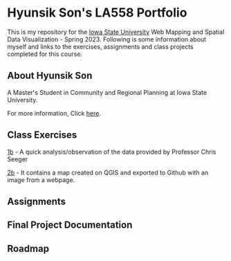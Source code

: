 # Hyunsik Son's LA558 Portfolio
This is my repository for the [Iowa State University](https://www.iastate.edu/) Web Mapping and Spatial Data Visualization - Spring 2023. Following is some information about myself and links to the exercises, assignments and class projects completed for this course.

## About Hyunsik Son

A Master's Student in Community and Regional Planning at Iowa State University. 

For more information, Click [here](AboutHyunsikSon/AboutHyunsikSon.md).

## Class Exercises
[1b](exercises/1b_excercise/Exercise_1.md) - A quick analysis/observation of the data provided by Professor Chris Seeger

[2b](exercises/ex2b_2.md) - It contains a map created on QGIS and exported to Github with an image from a webpage.
       
## Assignments

## Final Project Documentation

## Roadmap
